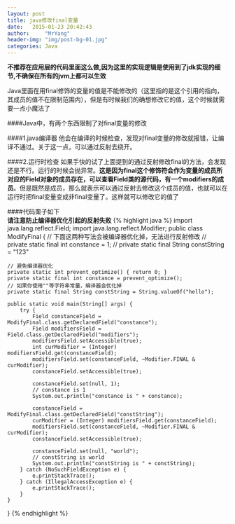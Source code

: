 ```yaml
---
layout: post
title: java修改final变量
date:   2015-01-23 20:42:43
author:     "MrYang"
header-img: "img/post-bg-01.jpg"
categories: Java
---
```

__不推荐在应用层的代码里面这么做,因为这里的实现逻辑是使用到了jdk实现的细节,不确保在所有的jvm上都可以生效__  
  
Java里面在用final修饰的变量的值是不能修改的（这里指的是这个引用的指向，其成员的值不在限制范围内），但是有时候我们的确想修改它的值，这个时候就需要一点小魔法了

####Java中，有两个东西限制了对final变量的修改

####1.java编译器
他会在编译的时候检查，发现对final变量的修改就报错，让编译不通过。关于这一点，可以通过反射去绕开。

####2.运行时检查
如果手快的试了上面提到的通过反射修改final的方法，会发现还是不行。运行的时候会抛异常。__这是因为final这个修饰符会作为变量的成员所对应的Field对象的成员存在，可以查看Field类的源代码，有一个modifiers的成员__。但是既然是成员，那么就表示可以通过反射去修改这个成员的值，也就可以在运行时把final变量变成非final变量了。这样就可以修改它的值了

####代码栗子如下  
__请注意防止编译器优化引起的反射失败__
{% highlight java %}
import java.lang.reflect.Field;
import java.lang.reflect.Modifier;
public class ModifyFinal {
    // 下面这两种写法会被编译器优化掉，无法进行反射修改
    // private static final int constance = 1;
    // private static final String constString = "123"

    // 避免编译器优化
    private static int prevent_optimize() { return 0; }
    private static final int constance = prevent_optimize();
    // 如果你使用""等字符串常量，编译器会优化掉
    private static final String constString = String.valueOf("hello");

    public static void main(String[] args) {
        try {
            Field constanceField = ModifyFinal.class.getDeclaredField("constance");
            Field modifiersField = Field.class.getDeclaredField("modifiers");
            modifiersField.setAccessible(true);
            int curModifier = (Integer) modifiersField.get(constanceField);
            modifiersField.set(constanceField, ~Modifier.FINAL & curModifier);
            constanceField.setAccessible(true);

            constanceField.set(null, 1);
            // constance is 1
            System.out.println("constance is " + constance);

            constanceField = ModifyFinal.class.getDeclaredField("constString");
            curModifier = (Integer) modifiersField.get(constanceField);
            modifiersField.set(constanceField, ~Modifier.FINAL & curModifier);
            constanceField.setAccessible(true);

            constanceField.set(null, "world");
            // constString is world
            System.out.println("constString is " + constString);
        } catch (NoSuchFieldException e) {
            e.printStackTrace();
        } catch (IllegalAccessException e) {
            e.printStackTrace();
        }
    }
}
{% endhighlight %}
